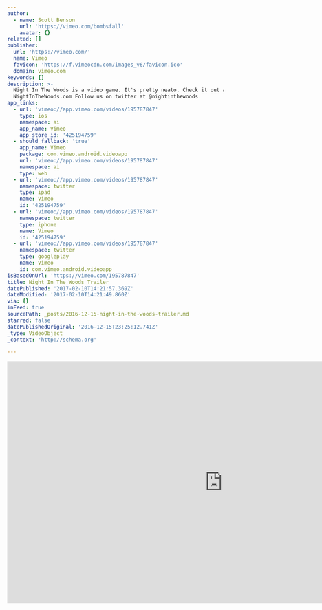 ```yaml
---
author:
  - name: Scott Benson
    url: 'https://vimeo.com/bombsfall'
    avatar: {}
related: []
publisher:
  url: 'https://vimeo.com/'
  name: Vimeo
  favicon: 'https://f.vimeocdn.com/images_v6/favicon.ico'
  domain: vimeo.com
keywords: []
description: >-
  Night In The Woods is a video game. It's pretty neato. Check it out at
  NightInTheWoods.com Follow us on twitter at @nightinthewoods
app_links:
  - url: 'vimeo://app.vimeo.com/videos/195787847'
    type: ios
    namespace: ai
    app_name: Vimeo
    app_store_id: '425194759'
  - should_fallback: 'true'
    app_name: Vimeo
    package: com.vimeo.android.videoapp
    url: 'vimeo://app.vimeo.com/videos/195787847'
    namespace: ai
    type: web
  - url: 'vimeo://app.vimeo.com/videos/195787847'
    namespace: twitter
    type: ipad
    name: Vimeo
    id: '425194759'
  - url: 'vimeo://app.vimeo.com/videos/195787847'
    namespace: twitter
    type: iphone
    name: Vimeo
    id: '425194759'
  - url: 'vimeo://app.vimeo.com/videos/195787847'
    namespace: twitter
    type: googleplay
    name: Vimeo
    id: com.vimeo.android.videoapp
isBasedOnUrl: 'https://vimeo.com/195787847'
title: Night In The Woods Trailer
datePublished: '2017-02-10T14:21:57.369Z'
dateModified: '2017-02-10T14:21:49.860Z'
via: {}
inFeed: true
sourcePath: _posts/2016-12-15-night-in-the-woods-trailer.md
starred: false
datePublishedOriginal: '2016-12-15T23:25:12.741Z'
_type: VideoObject
_context: 'http://schema.org'

---
```

<iframe src="https://cdn.embedly.com/widgets/media.html?src=https%3A%2F%2Fplayer.vimeo.com%2Fvideo%2F195787847&amp;url=https%3A%2F%2Fvimeo.com%2F195787847&amp;image=https%3A%2F%2Fi.vimeocdn.com%2Fvideo%2F608096181_1280.jpg&amp;key=b7d04c9b404c499eba89ee7072e1c4f7&amp;type=text%2Fhtml&amp;schema=vimeo" width="1000" height="563" scrolling="no" frameborder="0" allowfullscreen="" style=""></iframe>